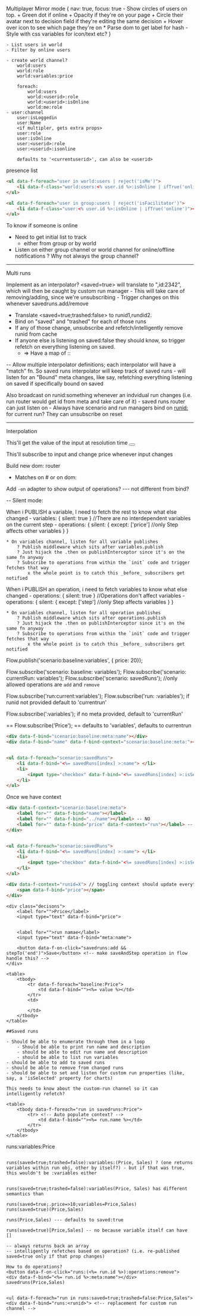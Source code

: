 
Multiplayer
    Mirror mode {
        nav: true,
        focus: true
            - Show circles of users on top. 
                + Green dot if online
                + Opacity if they're on your page
                + Circle their avatar next to decision field if they're editing the same decision
                + Hover over icon to see which page they're on
                    * Parse dom to get label for hash
                - Style with css variables for icon/text etc?
    }

    - List users in world
    - Filter by online users

    - create world channel?
        world:users
        world:role
        world:variables:price

        foreach: 
            world:users
            world:<userid>:role
            world:<userid>:isOnline
            world:me:role
    - user:channel
        user:isLoggedin
        user:Name
        <if multipler, gets extra props>
        user:role
        user:isOnline
        user:<userid>:role
        user:<userid>:isonline

        defaults to '<currentuserid>', can also be <userid>

presence list
```html
<ul data-f-foreach="user in world:users | reject('isMe')">
    <li data-f-class="world:users:<% user.id %>:isOnline | ifTrue('online')"><%= user.name %></li>
</ul>
```

```html
<ul data-f-foreach="user in group:users | reject('isFacilitator')">
    <li data-f-class="user:<% user.id %>:isOnline | ifTrue('online')"><%= user.name %></li>
</ul>
```

To know if someone is online
- Need to get initial list to track
    -  either from group or by world
- Listen on either group channel or world channel for online/offline notifications
    ? Why not always the group channel?


---
Multi runs

Implement as an interpolator? <saved=true> will translate to "<runidlengthstr>,id:2342", which will then be caught by custom run manager
    - This will take care of removing/adding, since we're unsubscribing
    - Trigger changes on this whenever savedruns.add/remove

- Translate <saved=true;trashed:false> to runid1,rundid2. 
- Bind on "saved" and "trashed" for each of those runs
- If any of those change, unsubscribe and refetch/intelligently remove runid from cache
- If anyone else is listening on saved:false they should know, so trigger refetch on everything listening on saved.
    + => Have a map of <property>:<value>:<runids>

-- Allow multiple interpolator definitions; each interpolator will have a "match" fn. So saved runs interpolator will keep track of saved runs
    - will listen for an "Bound" meta changes, like say, refetching everything listening on saved if specifically bound on saved


Also broadcast on runid:something whenever an indvidual run changes (i.e. run router would get id from meta and take care of it)
    - saved runs router can just listen on
    - Always have scenario and run managers bind on <runid:> for current run? They can unsubscribe on reset


-----
Interpolation


This'll get the value of the input at resolution time
<button data-f-on-click="submit(<#inp>)"></button>

This'll subscribe to input and change price whenever input changes
<div data-f-on-click="price[<#inp>]"></div>

Build new dom: router
- Matches on # or on dom:<any valid css selector>

<div data-f-on-click="variables:price[<#inp>,<#inp2>]"></div>

Add `-on` adapter to show output of operations? --- not different from bind?

<div data-f-when="submit">
<div data-f-when="#input">

-- 
Silent mode:

When i PUBLISH a variable, I need to fetch the rest to know what else changed
    - variables: { silent: true } //There are no interdependent variables on the current step
    - operations: {
        silent: {
            except: ['price'] //only Step affects other variables
        }
    }

    * On variables channel, listen for all variable publishes
        ? Publish middleware which sits after variables.publish
        ? Just hijack the .then on publishInterceptor since it's on the same fn anyway
        ? Subscribe to operations from within the `init` code and trigger fetches that way
            x the whole point is to catch this _before_ subscribers get notified

When i PUBLISH an operation, i need to fetch variables to know what else changed
    - operations: { silent: true } //Operations don't affect variables
    - operations: {
        silent: {
            except: ['step'] //only Step affects variables
        }
    }

    * On variables channel, listen for all operation publishes
        ? Publish middleware which sits after operations.publish
        ? Just hijack the .then on publishInterceptor since it's on the same fn anyway
        ? Subscribe to operations from within the `init` code and trigger fetches that way
            x the whole point is to catch this _before_ subscribers get notified


Flow.publish('scenario:baseline:variables', { price: 20});

Flow.subscribe('scenario: baseline: variables');
Flow.subscribe('scenario: currentRun: variables');
Flow.subscribe('scenario: savedRuns');
    //only allowed operations are `add` and `remove`

Flow.subscribe('run:current:variables');
Flow.subscribe('run: <runid>:variables');
if runid not provided default to 'currentrun'


Flow.subscribe('<runid>:variables');
if no meta provided, default to 'currentRun'

== Flow.subscribe('Price'); == defaults to 'variables', defaults to currentrun

```html
<div data-f-bind="scenario:baseline:meta:name"></div>
<div data-f-bind="name" data-f-bind-context="scenario:baseline:meta:"></div>


<ul data-f-foreach="scenario:savedRuns">
    <li data-f-bind="<%= savedRuns[index] >:name"> </li>
    <li>
        <input type="checkbox" data-f-bind="<%= savedRuns[index] >:isSelected">
    </li>
</ul>
```

Once we have context
```html
<div data-f-context="scenario:baseline:meta">
    <label for="" data-f-bind="name"></label>
    <label for="" data-f-bind="../name"></label> -- NO
    <label for="" data-f-bind="price" data-f-context="run"></label> -- NO
</div>


<ul data-f-foreach="scenario:savedRuns">
    <li data-f-bind="<%= savedRuns[index] >:name"> </li>
    <li>
        <input type="checkbox" data-f-bind="<%= savedRuns[index] >:isSelected">
    </li>
</ul>

<div data-f-context="runid=X"> // toggling context should update everything within it
    <span data-f-bind="price"></span>
</div>
```


```
<div class="decisons">
    <label for="">Price</label>
    <input type="text" data-f-bind="price">


    <label for="">run namae</label>
    <input type="text" data-f-bind="meta:name">

    <button data-f-on-click="savedruns:add && stepTo('end')">Save</button> <!-- make saveAndStep operation in flow handle this? -->
</div>

<table>
    <tbody>
        <tr data-f-foreach="baseline:Price">
            <td data-f-bind=""><%= value %></td>
        </tr>
        <td>
            
        </td>
    </tbody>
</table>   

##Saved runs

- Should be able to enumerate through them in a loop
    - Should be able to print run name and description
    - should be able to edit run name and description
    - should be able to list run variables
- should be able to add to saved runs
- should be able to remove from changed runs
- should be able to set and listen for custom run properties (like, say, a 'isSelected' property for charts)

This needs to know about the custom-run channel so it can intelligently refetch?

<table>
    <tbody data-f-foreach="run in savedruns:Price">
        <tr> <!-- Auto populate context? -->
            <td data-f-bind=""><%= run.name %></td>
        </tr>
    </tbody>
</table>
```
runs:variables:Price
```

runs(saved=true;trashed=false):variables:(Price, Sales) ? (one returns variables within run obj, other by itself?) - but if that was true, this wouldn't be :variables either


runs(saved=true;trashed=false):variables(Price, Sales) has different semantics than

runs(saved=true;.price=>10;variables=Price,Sales)
runs(saved=true)(Price,Sales)

runs(Price,Sales) --- defaults to saved:true

runs(saved=true)[Price,Sales] -- no because variable itself can have []

-- always returns back an array
-- intelligently refetches based on operation? (i.e. re-published saved=true only if that prop changes)

How to do operations?
<button data-f-on-click="runs:(<%= run.id %>):operations:remove">
<div data-f-bind="<%= run.id %>:meta:name"></div>
savedruns(Price,Sales)


<ul data-f-foreach="run in runs:saved=true;trashed=false:Price,Sales">
<div data-f-bind="runs:<runid>"> <!-- replacement for custom run channel -->
```

